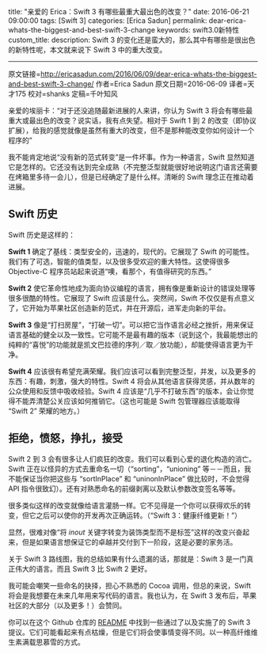 title: "亲爱的 Erica：Swift 3 有哪些最重大最出色的改变？"
date: 2016-06-21 09:00:00
tags: [Swift 3]
categories: [Erica Sadun]
permalink: dear-erica-whats-the-biggest-and-best-swift-3-change
keywords: swift3.0新特性
custom_title: 
description: Swift 3 的变化还是蛮大的，那么其中有哪些是很出色的新特性呢，本文就来说下 Swift 3 中的重大改变。

---
原文链接=http://ericasadun.com/2016/06/09/dear-erica-whats-the-biggest-and-best-swift-3-change/
作者=Erica Sadun
原文日期=2016-06-09
译者=天才175
校对=shanks
定稿=千叶知风

<!--此处开始正文-->

亲爱的埃丽卡：“对于还没追随最新进展的人来讲，你认为 Swift 3 将会有哪些最重大或最出色的改变？说实话，我有点失望。相对于 Swift 1 到 2 的改变（即协议扩展），给我的感觉就像是虽然有重大的改变，但不是那种能改变你如何设计一个程序的”

我不能肯定地说“没有新的范式转变”是一件坏事。作为一种语言，Swift 显然知道它是怎样的。它还没有达到完全成熟（不完整泛型就能很好地说明这门语言还需要在烤箱里多待一会儿），但是已经确定了是什么样。清晰的 Swift 理念正在推动着进展。

<!--more-->

## Swift 历史

Swift 历史是这样的：

**Swift 1** 确定了基线：类型安全的，迅速的，现代的。它展现了 Swift 的可能性。我们有了可选，智能的值类型，以及很多受欢迎的重大特性。这使得很多 Objective-C 程序员站起来说道“噢，看那个，有值得研究的东西。”

**Swift 2** 使它革命性地成为面向协议编程的语言，拥有像是重新设计的错误处理等很多很酷的特性。它展现了 Swift 应该是什么。突然间，Swift 不仅仅是有点意义了，它开始为苹果社区创造新的范式，并在开源后，进军走向新的平台。

**Swift 3** 像是“打扫房屋”，“打破一切”。可以把它当作语言必经之挫折，用来保证语言基础的健全以及一致性。它可能不是最有趣的版本（说到这个，我最能想出的纯粹的“喜悦”的功能就是凯文巴拉德的序列／取／放功能），却能使得语言更为干净。

**Swift 4** 应该很有希望充满荣耀。我们应该可以看到完整泛型，并发，以及更多的东西：有趣，刺激，强大的特性。Swift 4 将会从其他语言获得灵感，并从数年的公众使用和反馈中吸收经验。Swift 4 应该是“几乎不打破东西”的版本，会让你觉得不能弄清楚公关应该如何推销它。（这也可能是 Swift 包管理器应该能取得 “Swift 2” 荣耀的地方。）

## 拒绝，愤怒，挣扎，接受

Swift 2 到 3 会有很多让人们疯狂的改变。我们可以看到心爱的退化构造的消亡。Swift 正在以怪异的方式去重命名一切（“sorting”，“unioning” 等－－而且，我不能保证当你把这些与 “sortInPlace” 和 “uninonInPlace” 做比较时，不会觉得 API 指令很致幻）。还有对熟悉命名的前缀剥离以及默认参数改变签名等等。

很多类似这样的改变就像给语言灌肠一样。它不见得是一个你可以获得欢乐的转变，但它之后可以使你的开发再次正确运转。（“Swift 3：健康纤维更新！”）

显然，很难对像“将 *inout* 关键字转变为装饰类型而不是标签”这样的改变兴奋起来，但是如果语言想保证它的卓越并交付到下一阶段，这是必要的家务活。

关于 Swift 3 路线图，我的总结如果有什么遗漏的话，那就是：Swift 3 是一门真正伟大的语言。而且 Swift 3 比 Swift 2 更好。

我可能会嘲笑一些命名的抉择，担心不熟悉的 Cocoa 调用，但总的来说，Swift 将会是我想要在未来几年用来写代码的语言。我也认为，在 Swift 3 发布后，苹果社区的大部分（以及更多！）会赞同。

你可以在这个 Github 仓库的 [README](https://github.com/apple/swift-evolution/blob/master/README.md) 中找到一些通过了以及实施了的 Swift 3 提议。它们可能看起来有点枯燥，但是它们将会使事情变得不同。以一种高纤维维生素满载思慕雪的方式。
